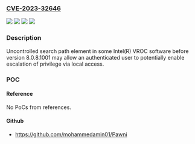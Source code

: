 ### [CVE-2023-32646](https://cve.mitre.org/cgi-bin/cvename.cgi?name=CVE-2023-32646)
![](https://img.shields.io/static/v1?label=Product&message=Intel(R)%20VROC%20software&color=blue)
![](https://img.shields.io/static/v1?label=Version&message=%3D%20before%20version%208.0.8.1001%20&color=brighgreen)
![](https://img.shields.io/static/v1?label=Vulnerability&message=Uncontrolled%20search%20path%20element&color=brighgreen)
![](https://img.shields.io/static/v1?label=Vulnerability&message=escalation%20of%20privilege&color=brighgreen)

### Description

Uncontrolled search path element in some Intel(R) VROC software before version 8.0.8.1001 may allow an authenticated user to potentially enable escalation of privilege via local access.

### POC

#### Reference
No PoCs from references.

#### Github
- https://github.com/mohammedamin01/Pawni

